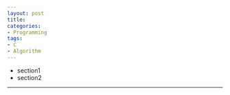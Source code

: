 ```yaml
---
layout: post
title: 
categories:
- Programming
tags:
- C
- Algorithm
---
```

* section1
* section2
---

##

